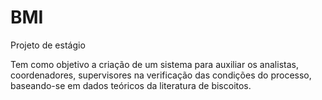 # BMI
Projeto de estágio

Tem como objetivo a criação de um sistema para auxiliar os analistas, coordenadores, supervisores na verificação das condições do processo, baseando-se em dados teóricos da literatura de biscoitos.
